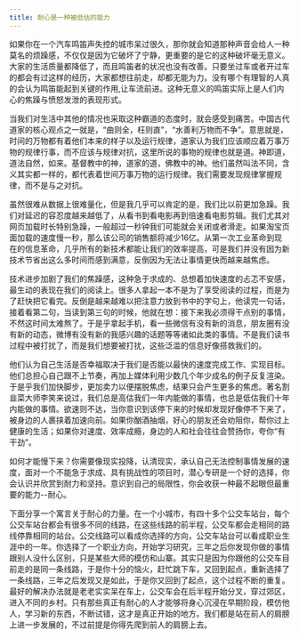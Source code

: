 ```yaml
---
title: 耐心是一种被低估的能力
---
```


如果你在一个汽车鸣笛声失控的城市呆过很久，那你就会知道那种声音会给人一种莫名的烦躁感，不仅仅是因为它破坏了宁静，更重要的是它的这种破坏毫无意义。大家的生活质量都降低了，而且鸣笛者的状况也没有改善。只要坐过车或者开过车的都会有过这样的经历，大家都想往前走，却都无能为力。没有哪个有理智的人真的会认为鸣笛能起到关键的作用,让车流前进。这种无意义的鸣笛实际上是人们内心的焦躁与愤怒发泄的表现形式。
<!-- more -->

当我们对生活中其他的情况也采取这种霸道的态度时，就会感受到痛苦。中国古代道家的核心观点之一就是，“曲则全，枉则直”，“水善利万物而不争”。意思就是，时间的万物都有着他们本来的样子以及运行规律，道家认为我们应该顺应着万事万物的规律行事，而不应该与规律对抗，这里所说的事物的规律也就是道。神即道，道法自然，如来。基督教中的神，道家的道，佛教中的神。他们虽然叫法不同，含义其实都一样的，都代表着世间万事万物的运行规律。我们需要发现规律掌握规律，而不是与之对抗。

虽然很难从数据上很难量化，但是我几乎可以肯定的是，我们比以前更加急躁。我们对延迟的容忍度越来越低了，从看书到看电影再到倍速看电影剪辑。我们尤其对网页加载时长特别急躁，一般超过一秒钟我们可能就会关闭或者滑走。如果淘宝页面加载的速度慢一秒，那么该公司的销售额将减少16亿。从第一次工业革命到现在的信息革命，几乎所有的新技术都能让我们的效率提高，可是我们并没有因为新技术节省出这么多时间而感到满意，反倒因为无法让事情更快而越来越焦虑。

技术进步加剧了我们的焦躁感，这种急于求成的、总想着加快速度的忐忑不安感，最生动的表现在我们的阅读上。很多人拿起一本不是为了享受阅读的过程，而是为了赶快把它看完。反倒是越来越难以把注意力放到书中的字句上，他读完一句话，接着看第二句，当读到第三句的时候，他就在想：接下来我必须得干点别的事情，不然这时间太难熬了。于是乎拿起手机，看一些微信有没有新的消息，朋友圈有没有新的动态，微博有没有新的我感兴趣的话题等等诸如此类的事情。不是我们读书过程中被打扰了，而是我们想要被打扰，这些泛滥的信息好像搭救我们的。

他们认为自己生活是否幸福取决于我们是否能以最快的速度完成工作、实现目标。他们总担心自己跟不上节奏，再加上媒体利用少数几个年少成名的例子反复渲染。于是乎我们加快脚步，更加卖力以便摆脱焦虑，结果只会产生更多的焦虑。著名割韭菜大师李笑来说过，我们总是高估我们一年内能做的事情，也总是低估我们十年内能做的事情。欲速则不达，当你意识到该停下来的时候却发现好像停不下来了，被身边的人裹挟着加速向前。如果你酗酒抽烟，好心的朋友还会劝阻你，帮你过上健康的生活；如果你对速度、效率成瘾，身边的人和社会往往会赞扬你，夸你“有干劲”。

如何才能慢下来？你需要像现实投降，认清现实，承认自己无法控制事情发展的速度，面对一个不能急于求成、具有挑战性的项目时，潜心专研是一个好的选择，你会认识并欣赏到耐力和坚持。意识到自己的局限性，你会收获一种最不起眼但最重要的能力--耐心。

下面分享一个寓言关于耐心的力量。在一个小城市，有四十多个公交车站台，每个公交车站台都会有很多不同的线路，在这些线路的前半程，公交车都会走相同的路线停靠相同的站台。公交线路可以看成你选择的方向，公交车站台可以看成职业生涯中的一年。你选择了一个职业方向，开始学习研究，三年之后你发现你做的事情跟别人没什么区别，只是某些大师的模仿和山寨。其实只是因为你跟他的公交车目前走的是同一条线路，于是你十分的恼火，赶忙跳下车，又回到起点，重新选择了一条线路，三年之后发现又是如此，于是你又回到了起点，这个过程不断的重复。最好的解决办法就是老老实实呆在车上，公交车会在后半程开始分叉，穿过郊区，进入不同的乡村。只有那些真正有耐心的人才能够将身心沉浸在早期阶段，模仿他人，学习新的东西，不断试错，这才是真正开始的地方。我们都是站在前人的肩膀上进一步发展的，不过前提是你得先爬到前人的肩膀上去。